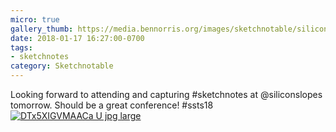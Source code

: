 ```yaml
---
micro: true
gallery_thumb: https://media.bennorris.org/images/sketchnotable/silicon-slopes-2018/silicon-slopes-2018-sketchnote-intro.jpg
date: 2018-01-17 16:27:00-0700
tags:
- sketchnotes
category: Sketchnotable
---
```


Looking forward to attending and capturing #sketchnotes at @siliconslopes tomorrow. Should be a great conference! #ssts18 [![DTx5XIGVMAACa U jpg large](https://media.bennorris.org/images/sketchnotable/silicon-slopes-2018/silicon-slopes-2018-sketchnote-intro.jpg)](https://media.bennorris.org/images/sketchnotable/silicon-slopes-2018/silicon-slopes-2018-sketchnote-intro.jpg)
